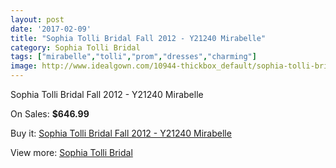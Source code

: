 ```yaml
---
layout: post
date: '2017-02-09'
title: "Sophia Tolli Bridal Fall 2012 - Y21240 Mirabelle"
category: Sophia Tolli Bridal
tags: ["mirabelle","tolli","prom","dresses","charming"]
image: http://www.idealgown.com/10944-thickbox_default/sophia-tolli-bridal-fall-2012-y21240-mirabelle.jpg
---
```

Sophia Tolli Bridal Fall 2012 - Y21240 Mirabelle

On Sales: **$646.99**
<a href="https://www.idealgown.com/en/sophia-tolli-bridal/4494-sophia-tolli-bridal-fall-2012-y21240-mirabelle.html"><amp-img layout="responsive" width="600" height="600" src="//www.idealgown.com/10944-thickbox_default/sophia-tolli-bridal-fall-2012-y21240-mirabelle.jpg" alt="Sophia Tolli Bridal Fall 2012 - Y21240 Mirabelle 0" /></a>
<a href="https://www.idealgown.com/en/sophia-tolli-bridal/4494-sophia-tolli-bridal-fall-2012-y21240-mirabelle.html"><amp-img layout="responsive" width="600" height="600" src="//www.idealgown.com/10946-thickbox_default/sophia-tolli-bridal-fall-2012-y21240-mirabelle.jpg" alt="Sophia Tolli Bridal Fall 2012 - Y21240 Mirabelle 1" /></a>
<a href="https://www.idealgown.com/en/sophia-tolli-bridal/4494-sophia-tolli-bridal-fall-2012-y21240-mirabelle.html"><amp-img layout="responsive" width="600" height="600" src="//www.idealgown.com/10945-thickbox_default/sophia-tolli-bridal-fall-2012-y21240-mirabelle.jpg" alt="Sophia Tolli Bridal Fall 2012 - Y21240 Mirabelle 2" /></a>

Buy it: [Sophia Tolli Bridal Fall 2012 - Y21240 Mirabelle](https://www.idealgown.com/en/sophia-tolli-bridal/4494-sophia-tolli-bridal-fall-2012-y21240-mirabelle.html "Sophia Tolli Bridal Fall 2012 - Y21240 Mirabelle")

View more: [Sophia Tolli Bridal](https://www.idealgown.com/en/52-sophia-tolli-bridal "Sophia Tolli Bridal")